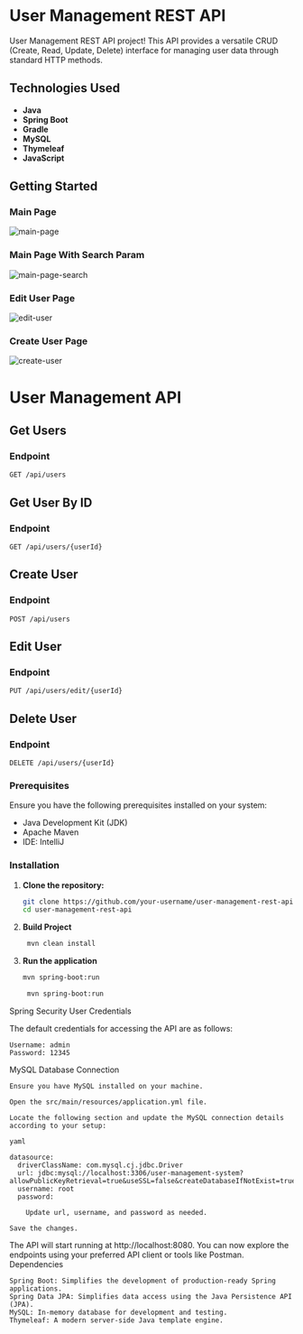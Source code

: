 # User Management REST API

User Management REST API project! This API provides a versatile CRUD (Create, Read, Update, Delete) interface for managing user data through standard HTTP methods.

## Technologies Used
- **Java**
- **Spring Boot**
- **Gradle**
- **MySQL**
- **Thymeleaf**
- **JavaScript**

## Getting Started
### Main Page
![main-page](https://github.com/DidoNikolovV/User-Management-System/assets/53466577/ab3c6b7b-89fa-49d8-9ca9-91d4bda65ea8)

### Main Page With Search Param
![main-page-search](https://github.com/DidoNikolovV/User-Management-System/assets/53466577/bebf7e62-431b-47ad-9f0d-2d68aa5c8447)

### Edit User Page
![edit-user](https://github.com/DidoNikolovV/User-Management-System/assets/53466577/d890a456-09ee-45ec-a25b-ec86271e8bb7)

### Create User Page
![create-user](https://github.com/DidoNikolovV/User-Management-System/assets/53466577/1147ab20-e98c-4a05-8132-fd18b3c34eae)

# User Management API

## Get Users

### Endpoint
   ```http
   GET /api/users
   ```

## Get User By ID

### Endpoint

   ```http
   GET /api/users/{userId}
   ```

## Create User

### Endpoint

   ```http
   POST /api/users
   ```

## Edit User

### Endpoint
   
   ```http
   PUT /api/users/edit/{userId}
```

## Delete User

### Endpoint
   
   ```http
   DELETE /api/users/{userId}
   ```

### Prerequisites

Ensure you have the following prerequisites installed on your system:
- Java Development Kit (JDK)
- Apache Maven
- IDE: IntelliJ

### Installation

1. **Clone the repository:**
   ```bash
   git clone https://github.com/your-username/user-management-rest-api.git
   cd user-management-rest-api


2. **Build Project**
   ```bash
    mvn clean install
3. **Run the application**
   ```bash
   mvn spring-boot:run

    mvn spring-boot:run

Spring Security User Credentials

The default credentials for accessing the API are as follows:

    Username: admin
    Password: 12345

MySQL Database Connection

    Ensure you have MySQL installed on your machine.

    Open the src/main/resources/application.yml file.

    Locate the following section and update the MySQL connection details according to your setup:

    yaml

    datasource:
      driverClassName: com.mysql.cj.jdbc.Driver
      url: jdbc:mysql://localhost:3306/user-management-system?allowPublicKeyRetrieval=true&useSSL=false&createDatabaseIfNotExist=true&serverTimezone=UTC
      username: root
      password:

        Update url, username, and password as needed.

    Save the changes.

The API will start running at http://localhost:8080. You can now explore the endpoints using your preferred API client or tools like Postman.
Dependencies

    Spring Boot: Simplifies the development of production-ready Spring applications.
    Spring Data JPA: Simplifies data access using the Java Persistence API (JPA).
    MySQL: In-memory database for development and testing.
    Thymeleaf: A modern server-side Java template engine.
